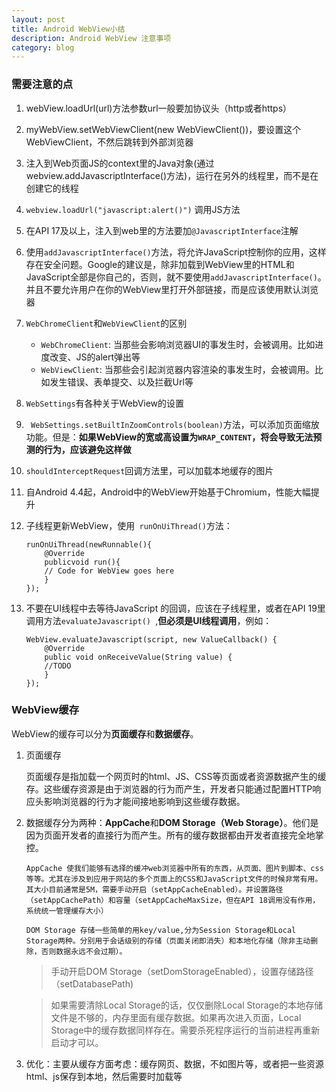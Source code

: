 ```yaml
---
layout: post
title: Android WebView小结
description: Android WebView 注意事项
category: blog
---
```

      

### 需要注意的点
1. webView.loadUrl(url)方法参数url一般要加协议头（http或者https）
2. myWebView.setWebViewClient(new WebViewClient())，要设置这个WebViewClient，不然后跳转到外部浏览器
3. 注入到Web页面JS的context里的Java对象(通过webview.addJavascriptInterface()方法)，运行在另外的线程里，而不是在创建它的线程
4. `webview.loadUrl("javascript:alert()")` 调用JS方法
5. 在API 17及以上，注入到web里的方法要加`@JavascriptInterface`注解
6. 使用`addJavascriptInterface()`方法，将允许JavaScript控制你的应用，这样存在安全问题。Google的建议是，除非加载到WebView里的HTML和JavaScript全部是你自己的，否则，就不要使用`addJavascriptInterface()`。并且不要允许用户在你的WebView里打开外部链接，而是应该使用默认浏览器
7. `WebChromeClient`和`WebViewClient`的区别
    
    * `WebChromeClient`: 当那些会影响浏览器UI的事发生时，会被调用。比如进度改变、JS的alert弹出等
    * `WebViewClient`: 当那些会引起浏览器内容渲染的事发生时，会被调用。比如发生错误、表单提交、以及拦截Url等

8. `WebSettings`有各种关于WebView的设置
9. ` WebSettings.setBuiltInZoomControls(boolean)`方法，可以添加页面缩放功能。但是：**如果WebView的宽或高设置为`WRAP_CONTENT`，将会导致无法预测的行为，应该避免这样做**
10. `shouldInterceptRequest`回调方法里，可以加载本地缓存的图片
11. 自Android 4.4起，Android中的WebView开始基于Chromium，性能大幅提升
12. 子线程更新WebView，使用` runOnUiThread()`方法：

        runOnUiThread(newRunnable(){
            @Override
            publicvoid run(){
            // Code for WebView goes here
            }
        });

13. 不要在UI线程中去等待JavaScript 的回调，应该在子线程里，或者在API 19里调用方法`evaluateJavascript() `,**但必须是UI线程调用**，例如：

        WebView.evaluateJavascript(script, new ValueCallback() {
            @Override
            public void onReceiveValue(String value) {
            //TODO
            }
        });

### WebView缓存

WebView的缓存可以分为**页面缓存**和**数据缓存**。

1. 页面缓存
   
    页面缓存是指加载一个网页时的html、JS、CSS等页面或者资源数据产生的缓存。这些缓存资源是由于浏览器的行为而产生，开发者只能通过配置HTTP响应头影响浏览器的行为才能间接地影响到这些缓存数据。            

2. 数据缓存分为两种：**AppCache**和**DOM Storage（Web Storage）**。他们是因为页面开发者的直接行为而产生。所有的缓存数据都由开发者直接完全地掌控。

    `AppCache 使我们能够有选择的缓冲web浏览器中所有的东西，从页面、图片到脚本、css等等。尤其在涉及到应用于网站的多个页面上的CSS和JavaScript文件的时候非常有用。其大小目前通常是5M，需要手动开启（setAppCacheEnabled）。并设置路径（setAppCachePath）和容量（setAppCacheMaxSize，但在API 18调用没有作用，系统统一管理缓存大小）`

    `DOM Storage 存储一些简单的用key/value,分为Session Storage和Local Storage两种。分别用于会话级别的存储（页面关闭即消失）和本地化存储（除非主动删除，否则数据永远不会过期）。`
    > 手动开启DOM Storage（setDomStorageEnabled），设置存储路径（setDatabasePath)
    
    > 如果需要清除Local Storage的话，仅仅删除Local Storage的本地存储文件是不够的，内存里面有缓存数据。如果再次进入页面，Local Storage中的缓存数据同样存在。需要杀死程序运行的当前进程再重新启动才可以。

3. 优化：主要从缓存方面考虑：缓存网页、数据，不如图片等，或者把一些资源html、js保存到本地，然后需要时加载等